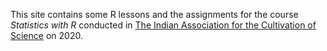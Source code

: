 This site contains some R lessons and the assignments for the course *Statistics with R* conducted in [The Indian Association for the Cultivation of Science]('http://iacs.res.in/index.html') on 2020.
